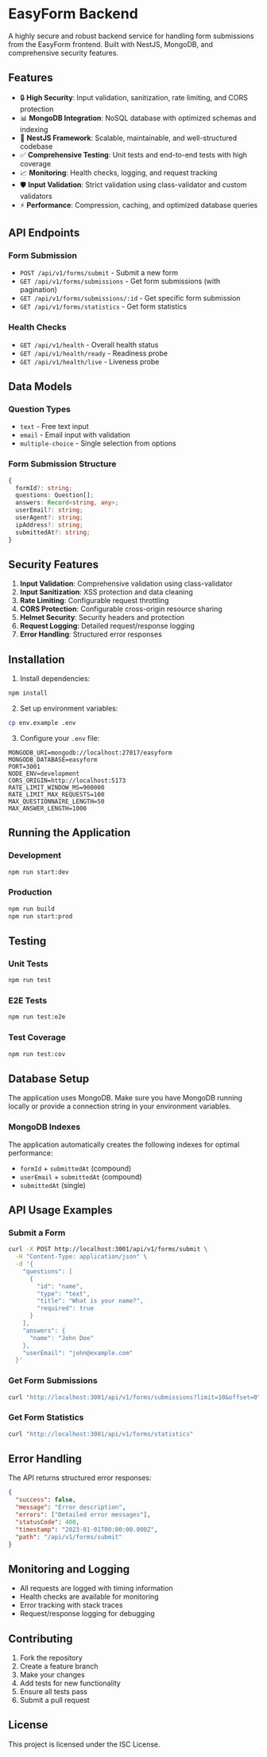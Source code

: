 # EasyForm Backend

A highly secure and robust backend service for handling form submissions from the EasyForm frontend. Built with NestJS, MongoDB, and comprehensive security features.

## Features

- 🔒 **High Security**: Input validation, sanitization, rate limiting, and CORS protection
- 📊 **MongoDB Integration**: NoSQL database with optimized schemas and indexing
- 🚀 **NestJS Framework**: Scalable, maintainable, and well-structured codebase
- ✅ **Comprehensive Testing**: Unit tests and end-to-end tests with high coverage
- 📈 **Monitoring**: Health checks, logging, and request tracking
- 🛡️ **Input Validation**: Strict validation using class-validator and custom validators
- ⚡ **Performance**: Compression, caching, and optimized database queries

## API Endpoints

### Form Submission
- `POST /api/v1/forms/submit` - Submit a new form
- `GET /api/v1/forms/submissions` - Get form submissions (with pagination)
- `GET /api/v1/forms/submissions/:id` - Get specific form submission
- `GET /api/v1/forms/statistics` - Get form statistics

### Health Checks
- `GET /api/v1/health` - Overall health status
- `GET /api/v1/health/ready` - Readiness probe
- `GET /api/v1/health/live` - Liveness probe

## Data Models

### Question Types
- `text` - Free text input
- `email` - Email input with validation
- `multiple-choice` - Single selection from options

### Form Submission Structure
```typescript
{
  formId?: string;
  questions: Question[];
  answers: Record<string, any>;
  userEmail?: string;
  userAgent?: string;
  ipAddress?: string;
  submittedAt?: string;
}
```

## Security Features

1. **Input Validation**: Comprehensive validation using class-validator
2. **Input Sanitization**: XSS protection and data cleaning
3. **Rate Limiting**: Configurable request throttling
4. **CORS Protection**: Configurable cross-origin resource sharing
5. **Helmet Security**: Security headers and protection
6. **Request Logging**: Detailed request/response logging
7. **Error Handling**: Structured error responses

## Installation

1. Install dependencies:
```bash
npm install
```

2. Set up environment variables:
```bash
cp env.example .env
```

3. Configure your `.env` file:
```env
MONGODB_URI=mongodb://localhost:27017/easyform
MONGODB_DATABASE=easyform
PORT=3001
NODE_ENV=development
CORS_ORIGIN=http://localhost:5173
RATE_LIMIT_WINDOW_MS=900000
RATE_LIMIT_MAX_REQUESTS=100
MAX_QUESTIONNAIRE_LENGTH=50
MAX_ANSWER_LENGTH=1000
```

## Running the Application

### Development
```bash
npm run start:dev
```

### Production
```bash
npm run build
npm run start:prod
```

## Testing

### Unit Tests
```bash
npm run test
```

### E2E Tests
```bash
npm run test:e2e
```

### Test Coverage
```bash
npm run test:cov
```

## Database Setup

The application uses MongoDB. Make sure you have MongoDB running locally or provide a connection string in your environment variables.

### MongoDB Indexes
The application automatically creates the following indexes for optimal performance:
- `formId` + `submittedAt` (compound)
- `userEmail` + `submittedAt` (compound)
- `submittedAt` (single)

## API Usage Examples

### Submit a Form
```bash
curl -X POST http://localhost:3001/api/v1/forms/submit \
  -H "Content-Type: application/json" \
  -d '{
    "questions": [
      {
        "id": "name",
        "type": "text",
        "title": "What is your name?",
        "required": true
      }
    ],
    "answers": {
      "name": "John Doe"
    },
    "userEmail": "john@example.com"
  }'
```

### Get Form Submissions
```bash
curl "http://localhost:3001/api/v1/forms/submissions?limit=10&offset=0"
```

### Get Form Statistics
```bash
curl "http://localhost:3001/api/v1/forms/statistics"
```

## Error Handling

The API returns structured error responses:

```json
{
  "success": false,
  "message": "Error description",
  "errors": ["Detailed error messages"],
  "statusCode": 400,
  "timestamp": "2023-01-01T00:00:00.000Z",
  "path": "/api/v1/forms/submit"
}
```

## Monitoring and Logging

- All requests are logged with timing information
- Health checks are available for monitoring
- Error tracking with stack traces
- Request/response logging for debugging

## Contributing

1. Fork the repository
2. Create a feature branch
3. Make your changes
4. Add tests for new functionality
5. Ensure all tests pass
6. Submit a pull request

## License

This project is licensed under the ISC License.
